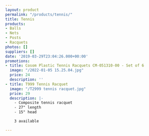 ```yaml
---
layout: product
permalink: "/products/tennis/"
title: Tennis
products:
- Balls
- Nets
- Posts
- Racquets
photos: []
suppliers: []
date: '2019-03-29T23:04:26.000+00:00'
promotions:
- title: Cosom Plastic Tennis Racquets CM-051310-00 - Set of 6
  image: "/2022-01-05 15.25.04.jpg"
  price: 24
  description: ''
- title: T999 Tennis Racquet
  image: "/T2999 tennis racquet.jpg"
  price: 29
  description: |-
    - Composite tennis racquet
    - 27" length
    - 15" head

    3 available

---
```

